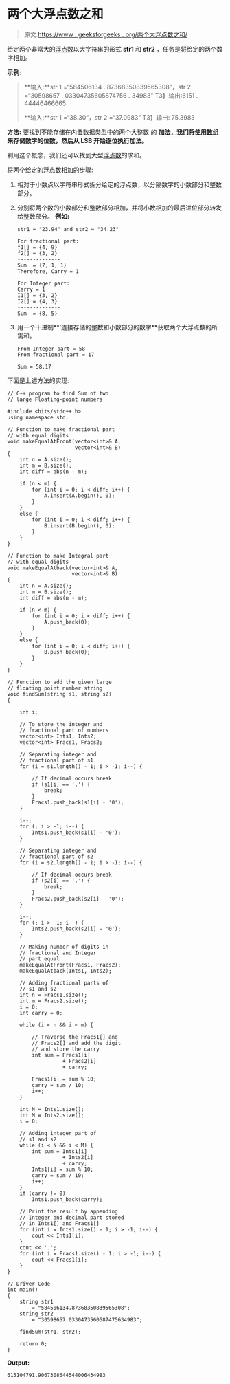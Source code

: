 # 两个大浮点数之和

> 原文:[https://www . geeksforgeeks . org/两个大浮点数之和/](https://www.geeksforgeeks.org/sum-of-two-large-floating-point-numbers/)

给定两个非常大的[浮点数](https://www.geeksforgeeks.org/ieee-standard-754-floating-point-numbers/)以大字符串的形式 **str1** 和 **str2** ，任务是将给定的两个数字相加。

**示例:**

> **输入:**str 1 =“584506134 . 87368350839565308”，str 2 =“30598657 . 03304735605874756 . 34983”
> T3】输出:6151 . 44446466665
> 
> **输入:**str 1 =“38.30”，str 2 =“37.0983”
> T3】输出: 75.3983

**方法:**
要找到不能存储在内置数据类型中的两个大整数 的 **[加法，我们将使用](https://www.geeksforgeeks.org/sum-two-large-numbers/)[数组](https://www.geeksforgeeks.org/introduction-to-arrays/)来存储数字的位数，然后从 LSB 开始逐位执行加法。**

利用这个概念，我们还可以找到大型[浮点数](https://www.geeksforgeeks.org/ieee-standard-754-floating-point-numbers/)的求和。

将两个给定的浮点数相加的步骤:

1.  相对于小数点以字符串形式拆分给定的浮点数，以分隔数字的小数部分和整数部分。
2.  分别将两个数的小数部分和整数部分相加，并将小数相加的最后进位部分转发给整数部分。
    **例如:**

    ```
    str1 = "23.94" and str2 = "34.23"

    For fractional part:
    f1[] = {4, 9}
    f2[] = {3, 2}
    --------------
    Sum  = {7, 1, 1}
    Therefore, Carry = 1

    For Integer part:
    Carry = 1
    I1[] = {3, 2}
    I2[] = {4, 3}
    --------------
    Sum  = {8, 5}

    ```

3.  用一个十进制**'连接存储的整数和小数部分的数字**获取两个大浮点数的所需和。

    ```
    From Integer part = 58
    From fractional part = 17

    Sum = 58.17

    ```

下面是上述方法的实现:

```
// C++ program to find Sum of two
// large Floating-point numbers

#include <bits/stdc++.h>
using namespace std;

// Function to make fractional part
// with equal digits
void makeEqualAtFront(vector<int>& A,
                      vector<int>& B)
{
    int n = A.size();
    int m = B.size();
    int diff = abs(n - m);

    if (n < m) {
        for (int i = 0; i < diff; i++) {
            A.insert(A.begin(), 0);
        }
    }
    else {
        for (int i = 0; i < diff; i++) {
            B.insert(B.begin(), 0);
        }
    }
}

// Function to make Integral part
// with equal digits
void makeEqualAtback(vector<int>& A,
                     vector<int>& B)
{
    int n = A.size();
    int m = B.size();
    int diff = abs(n - m);

    if (n < m) {
        for (int i = 0; i < diff; i++) {
            A.push_back(0);
        }
    }
    else {
        for (int i = 0; i < diff; i++) {
            B.push_back(0);
        }
    }
}

// Function to add the given large
// floating point number string
void findSum(string s1, string s2)
{

    int i;

    // To store the integer and
    // fractional part of numbers
    vector<int> Ints1, Ints2;
    vector<int> Fracs1, Fracs2;

    // Separating integer and
    // fractional part of s1
    for (i = s1.length() - 1; i > -1; i--) {

        // If decimal occurs break
        if (s1[i] == '.') {
            break;
        }
        Fracs1.push_back(s1[i] - '0');
    }

    i--;
    for (; i > -1; i--) {
        Ints1.push_back(s1[i] - '0');
    }

    // Separating integer and
    // fractional part of s2
    for (i = s2.length() - 1; i > -1; i--) {

        // If decimal occurs break
        if (s2[i] == '.') {
            break;
        }
        Fracs2.push_back(s2[i] - '0');
    }

    i--;
    for (; i > -1; i--) {
        Ints2.push_back(s2[i] - '0');
    }

    // Making number of digits in
    // fractional and Integer
    // part equal
    makeEqualAtFront(Fracs1, Fracs2);
    makeEqualAtback(Ints1, Ints2);

    // Adding fractional parts of
    // s1 and s2
    int n = Fracs1.size();
    int m = Fracs2.size();
    i = 0;
    int carry = 0;

    while (i < n && i < m) {

        // Traverse the Fracs1[] and
        // Fracs2[] and add the digit
        // and store the carry
        int sum = Fracs1[i]
                  + Fracs2[i]
                  + carry;

        Fracs1[i] = sum % 10;
        carry = sum / 10;
        i++;
    }

    int N = Ints1.size();
    int M = Ints2.size();
    i = 0;

    // Adding integer part of
    // s1 and s2
    while (i < N && i < M) {
        int sum = Ints1[i]
                  + Ints2[i]
                  + carry;
        Ints1[i] = sum % 10;
        carry = sum / 10;
        i++;
    }
    if (carry != 0)
        Ints1.push_back(carry);

    // Print the result by appending
    // Integer and decimal part stored
    // in Ints1[] and Fracs1[]
    for (int i = Ints1.size() - 1; i > -1; i--) {
        cout << Ints1[i];
    }
    cout << '.';
    for (int i = Fracs1.size() - 1; i > -1; i--) {
        cout << Fracs1[i];
    }
}

// Driver Code
int main()
{
    string str1
        = "584506134.87368350839565308";
    string str2
        = "30598657.0330473560587475634983";

    findSum(str1, str2);

    return 0;
}
```

**Output:**

```
615104791.9067308644544006434983

```